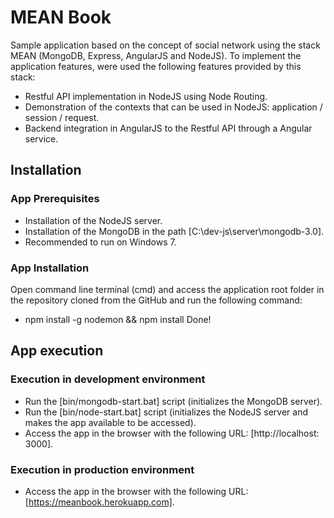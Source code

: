 # MEAN Book
Sample application based on the concept of social network using the stack MEAN (MongoDB, Express, AngularJS and NodeJS).
To implement the application features, were used the following features provided by this stack:
- Restful API implementation in NodeJS using Node Routing.
- Demonstration of the contexts that can be used in NodeJS: application / session / request.
- Backend integration in AngularJS to the Restful API through a Angular service.

## Installation
### App Prerequisites
- Installation of the NodeJS server.
- Installation of the MongoDB in the path [C:\dev-js\server\mongodb-3.0].
- Recommended to run on Windows 7.

### App Installation
Open command line terminal (cmd) and access the application root folder in the repository cloned from the GitHub and run the following command:
- npm install -g nodemon && npm install
Done!

## App execution
### Execution in development environment
- Run the [bin/mongodb-start.bat] script (initializes the MongoDB server).
- Run the [bin/node-start.bat] script (initializes the NodeJS server and makes the app available to be accessed).
- Access the app in the browser with the following URL: [http://localhost: 3000].

### Execution in production environment
- Access the app in the browser with the following URL: [https://meanbook.herokuapp.com].
